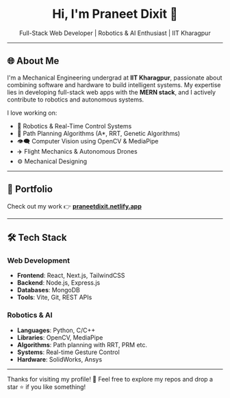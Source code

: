 <h1 align="center">Hi, I'm Praneet Dixit 👋</h1>

<p align="center">
  Full-Stack Web Developer | Robotics & AI Enthusiast | IIT Kharagpur
</p>

---

## 🌐 About Me

I'm a Mechanical Engineering undergrad at **IIT Kharagpur**, passionate about combining software and hardware to build intelligent systems. My expertise lies in developing full-stack web apps with the **MERN stack**, and I actively contribute to robotics and autonomous systems.

I love working on:
- 🤖 Robotics & Real-Time Control Systems  
- 📍 Path Planning Algorithms (A*, RRT, Genetic Algorithms)  
- 👁️‍🗨️ Computer Vision using OpenCV & MediaPipe  
- ✈️ Flight Mechanics & Autonomous Drones
- ⚙️ Mechanical Designing

---

## 💼 Portfolio  
Check out my work 👉 [**praneetdixit.netlify.app**](https://praneetdixit.netlify.app)

---

## 🛠 Tech Stack

### Web Development
- **Frontend**: React, Next.js, TailwindCSS 
- **Backend**: Node.js, Express.js  
- **Databases**: MongoDB
- **Tools**: Vite, Git, REST APIs

### Robotics & AI
- **Languages**: Python, C/C++  
- **Libraries**: OpenCV, MediaPipe  
- **Algorithms**: Path planning with RRT, PRM etc. 
- **Systems**: Real-time Gesture Control
- **Hardware**: SolidWorks, Ansys

---

Thanks for visiting my profile! 🚀 Feel free to explore my repos and drop a star ⭐ if you like something!
